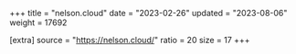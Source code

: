 +++
title = "nelson.cloud"
date = "2023-02-26"
updated = "2023-08-06"
weight = 17692

[extra]
source = "https://nelson.cloud/"
ratio = 20
size = 17
+++
